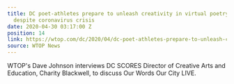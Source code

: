 ```yaml
---
title: DC poet-athletes prepare to unleash creativity in virtual poetry showcase,
  despite coronavirus crisis
date: 2020-04-30 03:17:00 Z
position: 14
link: https://wtop.com/dc/2020/04/dc-poet-athletes-prepare-to-unleash-creativity-in-virtual-poetry-showcase-despite-coronavirus-crisis/
source: WTOP News
---
```


WTOP's Dave Johnson interviews DC SCORES Director of Creative Arts and Education, Charity Blackwell, to discuss Our Words Our City LIVE.